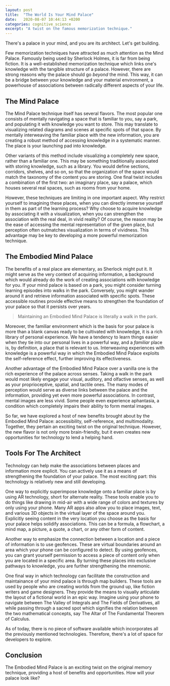 ```yaml
---
layout: post
title:  "The World Is Your Mind Palace"
date:   2020-08-07 10:44:13 +0200
categories: cognitive_science
excerpt: "A twist on the famous memorization technique."
---
```

There's a palace in your mind, and you are its architect. Let's get building.

Few memorization techniques have attracted as much attention as the Mind Palace. Famously being used by Sherlock Holmes, it is far from being fiction. It is a well-established memorization technique which links one's knowledge with the tangible structure of a palace. However, there are strong reasons why the palace should go *beyond* the mind. This way, it can be a bridge between your knowledge and your material environment, a powerhouse of associations between radically different aspects of your life.

## The Mind Palace

The Mind Palace technique itself has several flavors. The most popular one consists of mentally navigating a space that is familiar to you, say a park, and populating it with knowledge you want to store. This may translate to visualizing related diagrams and scenes at specific spots of that space. By mentally interweaving the familiar place with the new information, you are creating a robust method of accessing knowledge in a systematic manner. The place is your launching pad into knowledge.

Other variants of this method include visualizing a completely new space, rather than a familiar one. This may be something traditionally associated with storing knowledge, such as a library. You would define sections, corridors, shelves, and so on, so that the organization of the space would match the taxonomy of the content you are storing. One final twist includes a combination of the first two: an imaginary place, say a palace, which houses several real spaces, such as rooms from your home.

However, these techniques are limiting in one important aspect. Why restrict yourself to imagining these places, when you can directly immerse yourself in them as part of the learning process? Why choose to acquire knowledge by associating it with a visualization, when you can strengthen the association with the real deal, in vivid reality? Of course, the reason may be the ease of accessing the mental representation of the given place, but perception often outmatches visualization in terms of vividness. This advantage may be key to developing a more powerful memorization technique.

## The Embodied Mind Palace

The benefits of a real place are elementary, as Sherlock might put it. It might serve as the very context of acquiring information, a background which would already do the work of creating associations with knowledge for you. If your mind palace is based on a park, you might consider turning learning episodes into walks in the park. Conversely, you might wander around it and retrieve information associated with specific spots. These accessible routines provide effective means to strengthen the foundation of your palace so that it persists over years.

> Maintaining an Embodied Mind Palace is literally a walk in the park.

Moreover, the familiar environment which is the basis for your palace is more than a blank canvas ready to be cultivated with knowledge, it is a rich library of personal experience. We have a tendency to learn things easier when they tie into our personal lives in a powerful way, and a *familiar* place is, by definition, a place that is relevant to us. Interweaving experiences with knowledge is a powerful way in which the Embodied Mind Palace exploits the self-reference effect, further improving its effectiveness.

Another advantage of the Embodied Mind Palace over a vanilla one is the rich experience of the palace across senses. Taking a walk in the park would most likely engage your visual, auditory, and olfactive senses, as well as your proprioceptive, spatial, and tactile ones. The many modes of perception would serve as diverse links between the palace and the information, providing yet even more powerful associations. In contrast, mental images are less vivid. Some people even experience aphantasia, a condition which completely impairs their ability to form mental images.

So far, we have explored a host of new benefits brought about by the Embodied Mind Palace: accessibility, self-reference, and multimodality. Together, they pertain an exciting twist on the original technique. However, the new flavor is not only more brain-friendly, but it even creates new opportunities for technology to lend a helping hand.

## Tools For The Architect

Technology can help make the associations between places and information more explicit. You can actively use it as a means of strengthening the foundation of your palace. The most exciting part: this technology is relatively new and still developing.

One way to explicitly superimpose knowledge onto a familiar place is by using AR technology, short for alternate reality. These tools enable you to do things like drawing in mid-air with a wide range of colors and textures by only using your phone. Many AR apps also allow you to place images, text, and various 3D objects in the virtual layer of the space around you. Explicitly seeing content in the very location you choose as the basis for your palace helps solidify associations. This can be a formula, a flowchart, a mind map, a picture, a quote, a chart, or any other form of content.

Another way to emphasize the connection between a location and a piece of information is to use geofences. These are virtual boundaries around an area which your phone can be configured to detect. By using geofences, you can grant yourself permission to access a piece of content only when you are located in a specific area. By turning these places into exclusive pathways to knowledge, you are further strengthening the mnemonic.

One final way in which technology can facilitate the construction and maintainance of your mind palace is through map builders. These tools are used by people who are creating worlds from the ground up, like fiction writers and game designers. They provide the means to visually articulate the layout of a fictional world in an epic way. Imagine using your phone to navigate between The Valley of Integrals and The Fields of Derivatives, all while passing through a sacred spot which signifies the relation between the two mathematical concepts, say The Altar of The Fundamental Theorem of Calculus.

As of today, there is no piece of software available which incorporates all the previously mentioned technologies. Therefore, there's a lot of space for developers to explore.

## Conclusion

The Embodied Mind Palace is an exciting twist on the original memory technique, providing a host of benefits and opportunities. How will your palace look like?